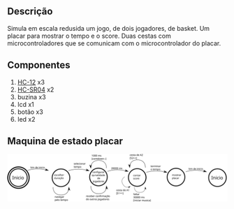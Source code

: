 ## Descrição
Simula em escala redusida um jogo, de dois jogadores, de basket. Um placar para mostrar o tempo e o score. Duas cestas com microcontroladores que se comunicam com o microcontrolador do placar.

## Componentes
1. [HC-12](https://www.filipeflop.com/produto/modulo-rf-wireless-hc-12-com-antena/) x3
1. [HC-SR04](https://www.filipeflop.com/produto/sensor-de-distancia-ultrassonico-hc-sr04/) x2
1. buzina x3
1. lcd x1
1. botão x3
1. led x2
    
## Maquina de estado placar
![](img/maquina_de_estado.svg)
